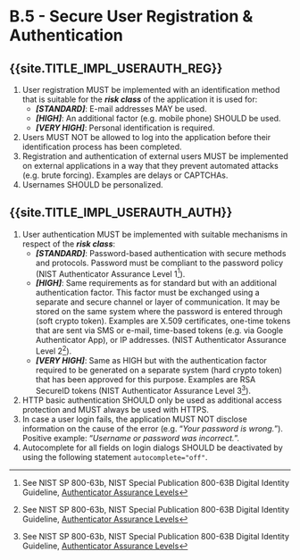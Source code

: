 # B.5 - Secure User Registration & Authentication

## {{site.TITLE_IMPL_USERAUTH_REG}}
1. User registration MUST be implemented with an identification method that is suitable for the ***risk class*** of the application it is used for:
    - ***[STANDARD]***: E-mail addresses MAY be used.
    - ***[HIGH]***: An additional factor (e.g. mobile phone) SHOULD be used.
    - ***[VERY HIGH]***: Personal identification is required.
2. Users MUST NOT be allowed to log into the application before their identification process has been completed.
3. Registration and authentication of external users MUST be implemented on external applications in a way that they prevent automated attacks (e.g. brute forcing). Examples are delays or CAPTCHAs.
4. Usernames SHOULD be personalized.

## {{site.TITLE_IMPL_USERAUTH_AUTH}}
1. User authentication MUST be implemented with suitable mechanisms in respect of the ***risk class***:
    - ***[STANDARD]***: Password-based authentication with secure methods and protocols. Password must be compliant to the password policy (NIST Authenticator Assurance Level 1[^1]).
    - ***[HIGH]***: Same requirements as for standard but with an additional authentication factor. This factor must be exchanged using a separate and secure channel or layer of communication. It may be stored on the same system where the password is entered through (soft crypto token). Examples are X.509 certificates, one-time tokens that are sent via SMS or e-mail, time-based tokens (e.g. via Google Authenticator App), or IP addresses. (NIST Authenticator Assurance Level 2[^1]).
    - ***[VERY HIGH]***: Same as HIGH but with the authentication factor required to be generated on a separate system (hard crypto token) that has been approved for this purpose. Examples are RSA SecureID tokens (NIST Authenticator Assurance Level 3[^1]).
2. HTTP basic authentication SHOULD only be used as additional access protection and MUST always be used with HTTPS.
3. In case a user login fails, the application MUST NOT disclose information on the cause of the error (e.g. “*Your password is wrong.*”). Positive example: “*Username or password was incorrect.*”.
4. Autocomplete for all fields on login dialogs SHOULD be deactivated by using the following statement `autocomplete="off"`.

[^1]: See NIST SP 800-63b, NIST Special Publication 800-63B Digital Identity Guideline, [Authenticator Assurance Levels](https://pages.nist.gov/800-63-3/sp800-63b.html#sec4)
